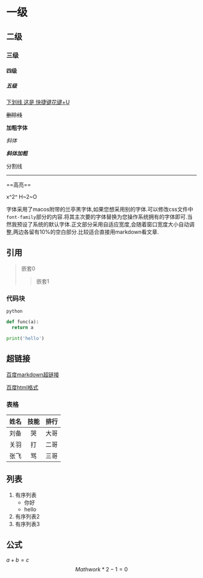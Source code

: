 # 一级

## 二级

### 三级

#### 四级

##### 五级

<u>下划线
这是 快捷键花键+U</u>

~~删除线~~

**加粗字体**

*斜体*

***斜体加粗***

分割线 

----

==高亮==

x^2^ H~2~O

字体采用了macos附带的兰亭黑字体,如果您想采用别的字体.可以修改css文件中`font-family`部分的内容.将其主次要的字体替换为您操作系统拥有的字体即可.当然我预设了系统的默认字体.正文部分采用自适应宽度,会随着窗口宽度大小自动调整,两边各留有10%的空白部分.比较适合直接用markdown看文章.









## 引用

> 嵌套0
>
> > 嵌套1

### 代码块

`python`

```python
def func(a):
  return a
```

```python
print('hello')
```

## 超链接

[百度markdown超链接](https://www.baidu.com)

<a href="https://www.baidu.com" target="_blank">百度html格式</a>

### 表格

| 姓名 | 技能 | 排行 |
| ---- | :--: | ---: |
| 刘备 |  哭  | 大哥 |
| 关羽 |  打  | 二哥 |
| 张飞 |  骂  | 三哥 |









## 列表

1. 有序列表
    + 你好
    + hello
2. 有序列表2
3. 有序列表3

## 公式

$a+b=c$
$$
Mathwork*2-1=0
$$

#### 













